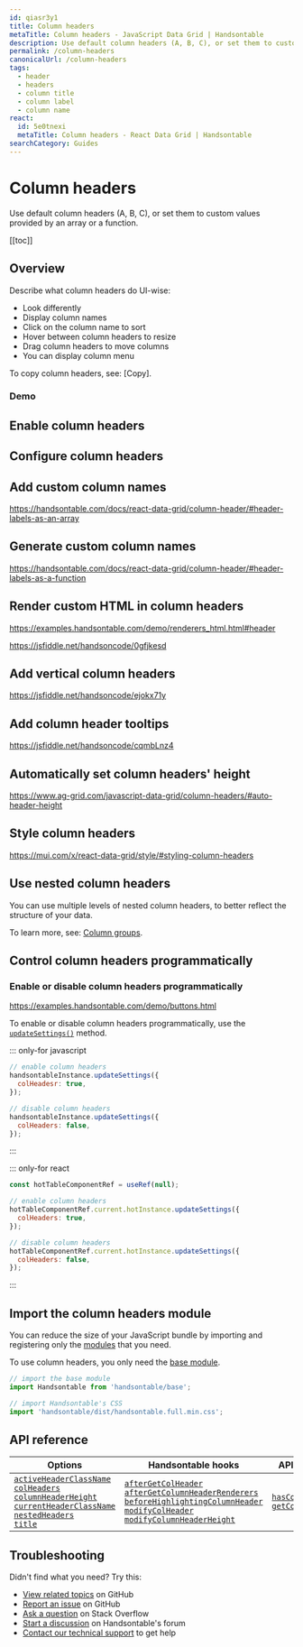```yaml
---
id: qiasr3y1
title: Column headers
metaTitle: Column headers - JavaScript Data Grid | Handsontable
description: Use default column headers (A, B, C), or set them to custom values provided by an array or a function.
permalink: /column-headers
canonicalUrl: /column-headers
tags:
  - header
  - headers
  - column title
  - column label
  - column name
react:
  id: 5e0tnexi
  metaTitle: Column headers - React Data Grid | Handsontable
searchCategory: Guides
---
```


# Column headers

Use default column headers (A, B, C), or set them to custom values provided by an array or a function.

[[toc]]

## Overview

Describe what column headers do UI-wise:
- Look differently
- Display column names
- Click on the column name to sort
- Hover between column headers to resize
- Drag column headers to move columns
- You can display column menu

To copy column headers, see: [Copy].

### Demo

## Enable column headers

## Configure column headers

## Add custom column names

https://handsontable.com/docs/react-data-grid/column-header/#header-labels-as-an-array

## Generate custom column names

https://handsontable.com/docs/react-data-grid/column-header/#header-labels-as-a-function

## Render custom HTML in column headers

https://examples.handsontable.com/demo/renderers_html.html#header

https://jsfiddle.net/handsoncode/0gfjkesd

## Add vertical column headers

https://jsfiddle.net/handsoncode/ejokx71y

## Add column header tooltips

https://jsfiddle.net/handsoncode/cqmbLnz4

## Automatically set column headers' height

https://www.ag-grid.com/javascript-data-grid/column-headers/#auto-header-height

## Style column headers

https://mui.com/x/react-data-grid/style/#styling-column-headers

## Use nested column headers

You can use multiple levels of nested column headers, to better reflect the structure of your data.

To learn more, see: [Column groups](@/guides/columns/column-groups.md).

## Control column headers programmatically

### Enable or disable column headers programmatically

https://examples.handsontable.com/demo/buttons.html

To enable or disable column headers programmatically, use the [`updateSettings()`](@/api/core.md#updatesettings) method.

::: only-for javascript

```js
// enable column headers
handsontableInstance.updateSettings({
  colHeadesr: true,
});

// disable column headers
handsontableInstance.updateSettings({
  colHeaders: false,
});
```

:::

::: only-for react

```jsx
const hotTableComponentRef = useRef(null);

// enable column headers
hotTableComponentRef.current.hotInstance.updateSettings({
  colHeaders: true,
});

// disable column headers
hotTableComponentRef.current.hotInstance.updateSettings({
  colHeaders: false,
});
```

:::

## Import the column headers module

You can reduce the size of your JavaScript bundle by importing and registering only the
[modules](@/guides/tools-and-building/modules.md) that you need.

To use column headers, you only need the [base module](@/guides/tools-and-building/modules.md#import-the-base-module).

```js
// import the base module
import Handsontable from 'handsontable/base';

// import Handsontable's CSS
import 'handsontable/dist/handsontable.full.min.css';
```

## API reference

| Options                                                                                                                                                                                                                                                                                                                                          | Handsontable hooks                                                                                                                                                                                                                                                                                                                                              | API methods                                                                                        |
| ------------------------------------------------------------------------------------------------------------------------------------------------------------------------------------------------------------------------------------------------------------------------------------------------------------------------------------------------ | --------------------------------------------------------------------------------------------------------------------------------------------------------------------------------------------------------------------------------------------------------------------------------------------------------------------------------------------------------------- | -------------------------------------------------------------------------------------------------- |
| [`activeHeaderClassName`](@/api/options.md#activeheaderclassname)<br>[`colHeaders`](@/api/options.md#colheaders)<br>[`columnHeaderHeight`](@/api/options.md#columnheaderheight)<br>[`currentHeaderClassName`](@/api/options.md#currentheaderclassname)<br>[`nestedHeaders`](@/api/options.md#nestedheaders)<br>[`title`](@/api/options.md#title) | [`afterGetColHeader`](@/api/hooks.md#aftergetcolheader)<br>[`afterGetColumnHeaderRenderers`](@/api/hooks.md#aftergetcolumnheaderrenderers)<br>[`beforeHighlightingColumnHeader`](@/api/hooks.md#beforehighlightingcolumnheader)<br>[`modifyColHeader`](@/api/hooks.md#modifycolheader)<br>[`modifyColumnHeaderHeight`](@/api/hooks.md#modifycolumnheaderheight) | [`hasColHeaders()`](@/api/core.md#hascolheaders)<br>[`getColHeader()`](@/api/core.md#getcolheader) |

## Troubleshooting

Didn't find what you need? Try this:

- [View related topics](https://github.com/handsontable/handsontable/labels/Headers) on GitHub
- [Report an issue](https://github.com/handsontable/handsontable/issues/new/choose) on GitHub
- [Ask a question](https://stackoverflow.com/questions/tagged/handsontable) on Stack Overflow
- [Start a discussion](https://forum.handsontable.com/c/getting-help/questions) on Handsontable's forum
- [Contact our technical support](https://handsontable.com/contact?category=technical_support) to get help